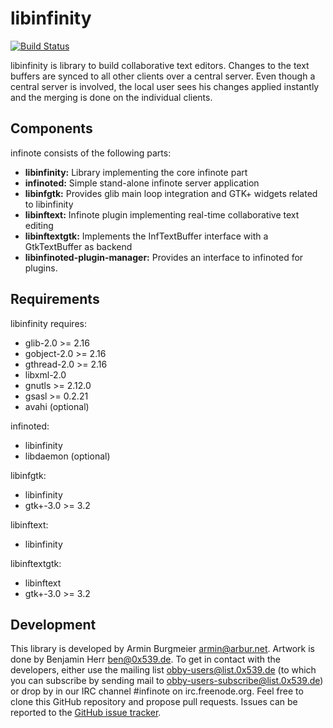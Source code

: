 # libinfinity

[![Build Status](https://travis-ci.org/gobby/libinfinity.svg?branch=master)](https://travis-ci.org/gobby/libinfinity)

libinfinity is library to build collaborative text editors. Changes to
the text buffers are synced to all other clients over a central server.
Even though a central server is involved, the local user sees his
changes applied instantly and the merging is done on the individual
clients.

## Components

infinote consists of the following parts:

- **libinfinity:**
  Library implementing the core infinote part
- **infinoted:**
  Simple stand-alone infinote server application
- **libinfgtk:**
  Provides glib main loop integration and GTK+ widgets related to libinfinity
- **libinftext:**
  Infinote plugin implementing real-time collaborative text editing
- **libinftextgtk:**
  Implements the InfTextBuffer interface with a GtkTextBuffer as backend
- **libinfinoted-plugin-manager:**
  Provides an interface to infinoted for plugins.

## Requirements

libinfinity requires:

- glib-2.0 >= 2.16
- gobject-2.0 >= 2.16
- gthread-2.0 >= 2.16
- libxml-2.0
- gnutls >= 2.12.0
- gsasl >= 0.2.21
- avahi (optional)

infinoted:

- libinfinity
- libdaemon (optional)

libinfgtk:

- libinfinity
- gtk+-3.0 >= 3.2

libinftext:

- libinfinity

libinftextgtk:

- libinftext
- gtk+-3.0 >= 3.2

## Development

This library is developed by Armin Burgmeier <armin@arbur.net>. Artwork is
done by Benjamin Herr <ben@0x539.de>. To get in contact with the developers,
either use the mailing list obby-users@list.0x539.de (to which you can
subscribe by sending mail to obby-users-subscribe@list.0x539.de) or drop by
in our IRC channel #infinote on irc.freenode.org. Feel free to clone
this GitHub repository and propose pull requests. Issues can be reported
to the [GitHub issue tracker](https://github.com/gobby/libinfinity/issues).
